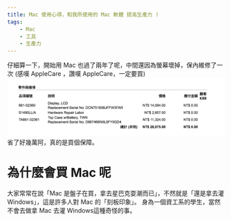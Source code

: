 ```yaml
---
title: Mac 使用心得，和我所使用的 Mac 軟體 提高生產力 !
tags:
    - Mac
    - 工具
    - 生產力
---
```

仔細算一下，開始用 Mac 也過了兩年了呢，中間還因為螢幕壞掉，保內維修了一次 (感嘆 AppleCare ，讚嘆 AppleCare，一定要買)![mac_fix_fee](/images/mac_fix_fee.png)
省了好幾萬阿，真的是買個保障。
# 為什麼會買 Mac 呢
大家常常在說「Mac 是盤子在買，拿去星巴克耍潮而已」，不然就是「還是拿去灌 Windows」，這是許多人對 Mac 的「刻板印象」。
身為一個資工系的學生，當然不會去做拿 Mac 去灌 Windows這種奇怪的事。

